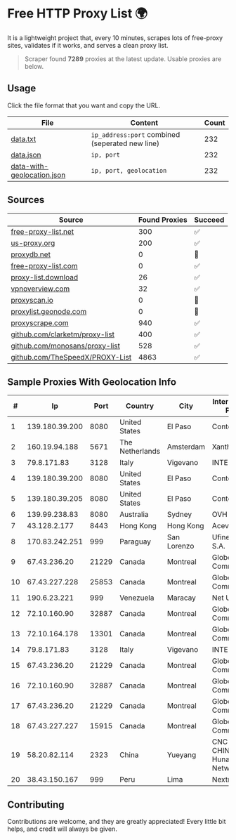 
# Free HTTP Proxy List 🌍

It is a lightweight project that, every 10 minutes, scrapes lots of free-proxy sites, validates if it works, and serves a clean proxy list.


> Scraper found **7289** proxies at the latest update. Usable proxies are below.

## Usage

Click the file format that you want and copy the URL.


|File|Content|Count|
|----|-------|-----|
|[data.txt](https://raw.githubusercontent.com/themiralay/Proxy-List-World/master/data.txt)|`ip_address:port` combined (seperated new line)|232|
|[data.json](https://raw.githubusercontent.com/themiralay/Proxy-List-World/master/data.json)|`ip, port`|232|
|[data-with-geolocation.json](https://raw.githubusercontent.com/themiralay/Proxy-List-World/master/data-with-geolocation.json)|`ip, port, geolocation`|232|

## Sources

|Source|Found Proxies|Succeed|
|------|-------------|-------|
|[free-proxy-list.net](https://free-proxy-list.net)|300|✅|
|[us-proxy.org](https://www.us-proxy.org)|200|✅|
|[proxydb.net](http://proxydb.net)|0|🚫|
|[free-proxy-list.com](https://free-proxy-list.com/?page=&port=&type%5B%5D=http&type%5B%5D=https&up_time=0&search=Search)|0|✅|
|[proxy-list.download](https://www.proxy-list.download/HTTP)|26|✅|
|[vpnoverview.com](https://vpnoverview.com/privacy/anonymous-browsing/free-proxy-servers)|32|✅|
|[proxyscan.io](https://www.proxyscan.io)|0|🚫|
|[proxylist.geonode.com](https://proxylist.geonode.com/api/proxy-list?limit=300&page=1&sort_by=lastChecked&sort_type=desc&protocols=http,https)|0|🚫|
|[proxyscrape.com](https://api.proxyscrape.com/v2/?request=displayproxies&protocol=http&timeout=10000&country=all&ssl=all&anonymity=all)|940|✅|
|[github.com/clarketm/proxy-list](https://raw.githubusercontent.com/clarketm/proxy-list/master/proxy-list-raw.txt)|400|✅|
|[github.com/monosans/proxy-list](https://raw.githubusercontent.com/monosans/proxy-list/main/proxies/http.txt)|528|✅|
|[github.com/TheSpeedX/PROXY-List](https://raw.githubusercontent.com/TheSpeedX/PROXY-List/master/http.txt)|4863|✅|


## Sample Proxies With Geolocation Info

|#|Ip|Port|Country|City|Internet Service Provider|
|-|--|----|-------|----|-------------------------|
|1|139.180.39.200|8080|United States|El Paso|Conterra|
|2|160.19.94.188|5671|The Netherlands|Amsterdam|Xantho UAB|
|3|79.8.171.83|3128|Italy|Vigevano|INTERBUSINESS|
|4|139.180.39.200|8080|United States|El Paso|Conterra|
|5|139.180.39.205|8080|United States|El Paso|Conterra|
|6|139.99.238.83|8080|Australia|Sydney|OVH SAS|
|7|43.128.2.177|8443|Hong Kong|Hong Kong|Aceville Pte.ltd|
|8|170.83.242.251|999|Paraguay|San Lorenzo|Ufinet Panama S.A.|
|9|67.43.236.20|21229|Canada|Montreal|GloboTech Communications|
|10|67.43.227.228|25853|Canada|Montreal|GloboTech Communications|
|11|190.6.23.221|999|Venezuela|Maracay|Net Uno|
|12|72.10.160.90|32887|Canada|Montreal|GloboTech Communications|
|13|72.10.164.178|13301|Canada|Montreal|GloboTech Communications|
|14|79.8.171.83|3128|Italy|Vigevano|INTERBUSINESS|
|15|67.43.236.20|21229|Canada|Montreal|GloboTech Communications|
|16|72.10.160.90|32887|Canada|Montreal|GloboTech Communications|
|17|67.43.236.20|21229|Canada|Montreal|GloboTech Communications|
|18|67.43.227.227|15915|Canada|Montreal|GloboTech Communications|
|19|58.20.82.114|2323|China|Yueyang|CNC Group CHINA169 Hunan Province Network|
|20|38.43.150.167|999|Peru|Lima|Nextnet SAC|



## Contributing

Contributions are welcome, and they are greatly appreciated! Every
little bit helps, and credit will always be given.


